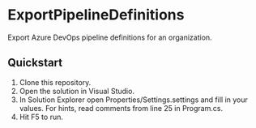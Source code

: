 # ExportPipelineDefinitions
Export Azure DevOps pipeline definitions for an organization. 

## Quickstart
1. Clone this repository.
1. Open the solution in Visual Studio.
1. In Solution Explorer open Properties/Settings.settings and fill in your values.
  For hints, read comments from line 25 in Program.cs.
1. Hit F5 to run.
